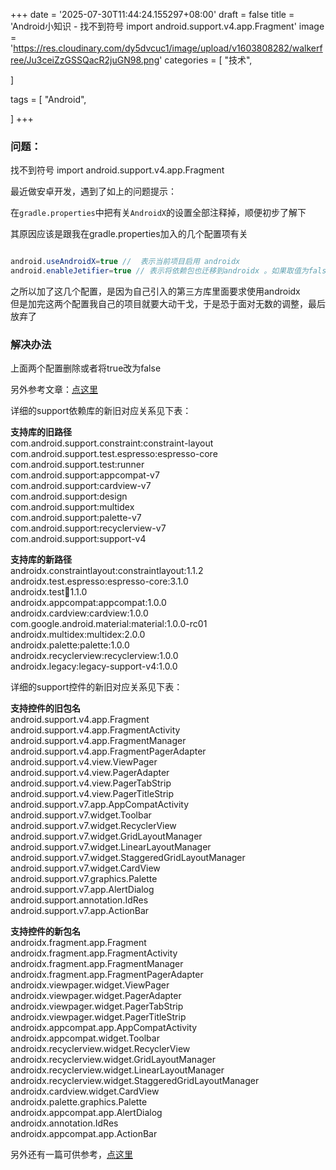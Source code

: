 +++
date = '2025-07-30T11:44:24.155297+08:00'
draft = false
title = 'Android小知识 - 找不到符号 import android.support.v4.app.Fragment'
image = 'https://res.cloudinary.com/dy5dvcuc1/image/upload/v1603808282/walkerfree/Ju3ceiZzGSSQacR2juGN98.png'
categories = [
    "技术",

]

tags = [
    "Android",

]
+++

### 问题：

找不到符号 import android.support.v4.app.Fragment

最近做安卓开发，遇到了如上的问题提示：

在`gradle.properties`中把有关`AndroidX`的设置全部注释掉，顺便初步了解下

其原因应该是跟我在gradle.properties加入的几个配置项有关

```java

android.useAndroidX=true //  表示当前项目启用 androidx
android.enableJetifier=true // 表示将依赖包也迁移到androidx 。如果取值为false,表示不迁移依赖包到androidx，但在使用依赖包中的内容时可能会出现问题，当然了，如果你的项目中没有使用任何三方依赖，那么，此项可以设置为false
```

之所以加了这几个配置，是因为自己引入的第三方库里面要求使用androidx  
 但是加完这两个配置我自己的项目就要大动干戈，于是恐于面对无数的调整，最后放弃了

### 解决办法

上面两个配置删除或者将true改为false

另外参考文章：[点这里](https://cloud.tencent.com/developer/article/1459306)

详细的support依赖库的新旧对应关系见下表：

**支持库的旧路径**  
 com.android.support.constraint:constraint-layout  
 com.android.support.test.espresso:espresso-core  
 com.android.support.test:runner  
 com.android.support:appcompat-v7  
 com.android.support:cardview-v7  
 com.android.support:design  
 com.android.support:multidex  
 com.android.support:palette-v7  
 com.android.support:recyclerview-v7  
 com.android.support:support-v4

**支持库的新路径**  
 androidx.constraintlayout:constraintlayout:1.1.2  
 androidx.test.espresso:espresso-core:3.1.0  
 androidx.test:runner:1.1.0  
 androidx.appcompat:appcompat:1.0.0  
 androidx.cardview:cardview:1.0.0  
 com.google.android.material:material:1.0.0-rc01  
 androidx.multidex:multidex:2.0.0  
 androidx.palette:palette:1.0.0  
 androidx.recyclerview:recyclerview:1.0.0  
 androidx.legacy:legacy-support-v4:1.0.0

详细的support控件的新旧对应关系见下表：

**支持控件的旧包名**  
 android.support.v4.app.Fragment  
 android.support.v4.app.FragmentActivity  
 android.support.v4.app.FragmentManager  
 android.support.v4.app.FragmentPagerAdapter  
 android.support.v4.view.ViewPager  
 android.support.v4.view.PagerAdapter  
 android.support.v4.view.PagerTabStrip  
 android.support.v4.view.PagerTitleStrip  
 android.support.v7.app.AppCompatActivity  
 android.support.v7.widget.Toolbar  
 android.support.v7.widget.RecyclerView  
 android.support.v7.widget.GridLayoutManager  
 android.support.v7.widget.LinearLayoutManager  
 android.support.v7.widget.StaggeredGridLayoutManager  
 android.support.v7.widget.CardView  
 android.support.v7.graphics.Palette  
 android.support.v7.app.AlertDialog  
 android.support.annotation.IdRes  
 android.support.v7.app.ActionBar

**支持控件的新包名**  
 androidx.fragment.app.Fragment  
 androidx.fragment.app.FragmentActivity  
 androidx.fragment.app.FragmentManager  
 androidx.fragment.app.FragmentPagerAdapter  
 androidx.viewpager.widget.ViewPager  
 androidx.viewpager.widget.PagerAdapter  
 androidx.viewpager.widget.PagerTabStrip  
 androidx.viewpager.widget.PagerTitleStrip  
 androidx.appcompat.app.AppCompatActivity  
 androidx.appcompat.widget.Toolbar  
 androidx.recyclerview.widget.RecyclerView  
 androidx.recyclerview.widget.GridLayoutManager  
 androidx.recyclerview.widget.LinearLayoutManager  
 androidx.recyclerview.widget.StaggeredGridLayoutManager  
 androidx.cardview.widget.CardView  
 androidx.palette.graphics.Palette  
 androidx.appcompat.app.AlertDialog  
 androidx.annotation.IdRes  
 androidx.appcompat.app.ActionBar

另外还有一篇可供参考，[点这里](https://www.jianshu.com/p/504857b51e93)
